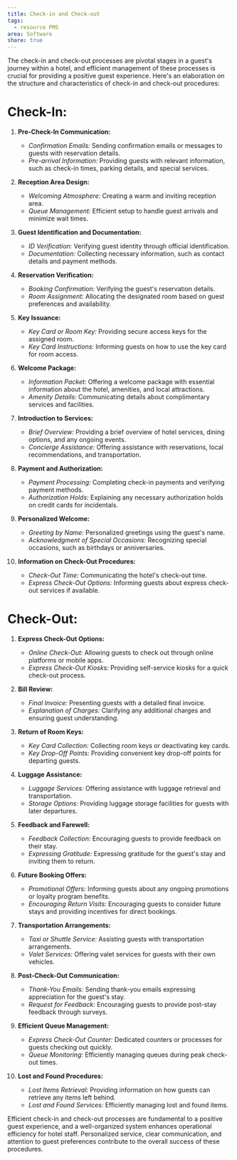 ```yaml
---
title: Check-in and Check-out
tags:
  - resource PMS
area: Software
share: true
---
```


The check-in and check-out processes are pivotal stages in a guest's journey within a hotel, and efficient management of these processes is crucial for providing a positive guest experience. Here's an elaboration on the structure and characteristics of check-in and check-out procedures:

# Check-In:

1. **Pre-Check-In Communication:**
    - *Confirmation Emails:* Sending confirmation emails or messages to guests with reservation details.
    - *Pre-arrival Information:* Providing guests with relevant information, such as check-in times, parking details, and special services.

2. **Reception Area Design:**
    - *Welcoming Atmosphere:* Creating a warm and inviting reception area.
    - *Queue Management:* Efficient setup to handle guest arrivals and minimize wait times.

3. **Guest Identification and Documentation:**
    - *ID Verification:* Verifying guest identity through official identification.
    - *Documentation:* Collecting necessary information, such as contact details and payment methods.

4. **Reservation Verification:**
    - *Booking Confirmation:* Verifying the guest's reservation details.
    - *Room Assignment:* Allocating the designated room based on guest preferences and availability.

5. **Key Issuance:**
    - *Key Card or Room Key:* Providing secure access keys for the assigned room.
    - *Key Card Instructions:* Informing guests on how to use the key card for room access.

6. **Welcome Package:**
    - *Information Packet:* Offering a welcome package with essential information about the hotel, amenities, and local attractions.
    - *Amenity Details:* Communicating details about complimentary services and facilities.

7. **Introduction to Services:**
    - *Brief Overview:* Providing a brief overview of hotel services, dining options, and any ongoing events.
    - *Concierge Assistance:* Offering assistance with reservations, local recommendations, and transportation.

8. **Payment and Authorization:**
    - *Payment Processing:* Completing check-in payments and verifying payment methods.
    - *Authorization Holds:* Explaining any necessary authorization holds on credit cards for incidentals.

9. **Personalized Welcome:**
    - *Greeting by Name:* Personalized greetings using the guest's name.
    - *Acknowledgment of Special Occasions:* Recognizing special occasions, such as birthdays or anniversaries.

10. **Information on Check-Out Procedures:**
    - *Check-Out Time:* Communicating the hotel's check-out time.
    - *Express Check-Out Options:* Informing guests about express check-out services if available.

# Check-Out:

1. **Express Check-Out Options:**
    - *Online Check-Out:* Allowing guests to check out through online platforms or mobile apps.
    - *Express Check-Out Kiosks:* Providing self-service kiosks for a quick check-out process.

2. **Bill Review:**
    - *Final Invoice:* Presenting guests with a detailed final invoice.
    - *Explanation of Charges:* Clarifying any additional charges and ensuring guest understanding.

3. **Return of Room Keys:**
    - *Key Card Collection:* Collecting room keys or deactivating key cards.
    - *Key Drop-Off Points:* Providing convenient key drop-off points for departing guests.

4. **Luggage Assistance:**
    - *Luggage Services:* Offering assistance with luggage retrieval and transportation.
    - *Storage Options:* Providing luggage storage facilities for guests with later departures.

5. **Feedback and Farewell:**
    - *Feedback Collection:* Encouraging guests to provide feedback on their stay.
    - *Expressing Gratitude:* Expressing gratitude for the guest's stay and inviting them to return.

6. **Future Booking Offers:**
    - *Promotional Offers:* Informing guests about any ongoing promotions or loyalty program benefits.
    - *Encouraging Return Visits:* Encouraging guests to consider future stays and providing incentives for direct bookings.

7. **Transportation Arrangements:**
    - *Taxi or Shuttle Service:* Assisting guests with transportation arrangements.
    - *Valet Services:* Offering valet services for guests with their own vehicles.

8. **Post-Check-Out Communication:**
    - *Thank-You Emails:* Sending thank-you emails expressing appreciation for the guest's stay.
    - *Request for Feedback:* Encouraging guests to provide post-stay feedback through surveys.

9. **Efficient Queue Management:**
    - *Express Check-Out Counter:* Dedicated counters or processes for guests checking out quickly.
    - *Queue Monitoring:* Efficiently managing queues during peak check-out times.

10. **Lost and Found Procedures:**
    - *Lost Items Retrieval:* Providing information on how guests can retrieve any items left behind.
    - *Lost and Found Services:* Efficiently managing lost and found items.

Efficient check-in and check-out processes are fundamental to a positive guest experience, and a well-organized system enhances operational efficiency for hotel staff. Personalized service, clear communication, and attention to guest preferences contribute to the overall success of these procedures.